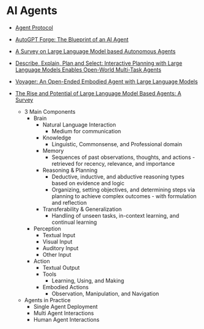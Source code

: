 # AI Agents

- [Agent Protocol](https://agentprotocol.ai/)

- [AutoGPT Forge: The Blueprint of an AI Agent](https://aiedge.medium.com/autogpt-forge-the-blueprint-of-an-ai-agent-75cd72ffde6)

- [A Survey on Large Language Model based Autonomous Agents](https://arxiv.org/abs/2308.11432)

- [Describe, Explain, Plan and Select: Interactive Planning with Large Language Models Enables Open-World Multi-Task Agents](https://arxiv.org/abs/2302.01560)

- [Voyager: An Open-Ended Embodied Agent with Large Language Models](https://voyager.minedojo.org/)

- [The Rise and Potential of Large Language Model Based Agents: A Survey](https://arxiv.org/pdf/2309.07864.pdf)
    - 3 Main Components
        - Brain
            - Natural Language Interaction
                - Medium for communication
            - Knowledge
                - Linguistic, Commonsense, and Professional domain
            - Memory
                - Sequences of past observations, thoughts, and actions - retrieved for recency, relevance, and importance
            - Reasoning & Planning
                - Deductive, inductive, and abductive reasoning types based on evidence and logic
                - Organizing, setting objectives, and determining steps via planning to achieve complex outcomes - with formulation and reflection
            - Transferability & Generalization
                - Handling of unseen tasks, in-context learning, and continual learning
        - Perception
            - Textual Input
            - Visual Input
            - Auditory Input
            - Other Input
        - Action
            - Textual Output
            - Tools
                - Learning, Using, and Making
            - Embodied Actions
                - Observation, Manipulation, and Navigation
    - Agents in Practice
        - Single Agent Deployment
        - Multi Agent Interactions
        - Human Agent Interactions